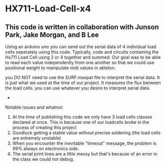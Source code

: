 # HX711-Load-Cell-x4

This code is written in collaboration with Junson Park, Jake Morgan, and B Lee
------------------------------------------------------------------------------

Using an arduino uno you can send out the serial data of 4 individual load cells seperately using this code.
Typically, code and circuits containing the Hx711 Load Cell using 2 or 4 together and summed. 
Our goal was to be able to read each value independently from one another so that we could use positional weight to manipulate midi values in ableton.

you DO NOT need to use the SURF.maxpat file to interpret the serial data. It is just what we used at the time of our project. It measures the flux between the load cells.
you can use whatever you desire to interpret serial data.

-
Notable issues and whatnot:
1. At the time of publishing this code we only have 3 load cells classes declared at once. This is because one of our loadcells broke in the process of creating this project
2. Goodluck getting a stable value without precise soldering.(the load cells are extremely unstable)
3. When you encounter the inevitable "timeout" message, the problem is 99% always on electronics side.
4. The serial print lines are a little messy but that's because of an error in the class we could not debug.
